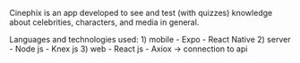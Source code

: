 Cinephix is an app developed to see and test (with quizzes) knowledge about celebrities, characters, and media in general.

Languages and technologies used:
	1) mobile
		- Expo
		- React Native
	2) server
		- Node js
		- Knex js
	3) web
		- React js
		- Axiox -> connection to api
